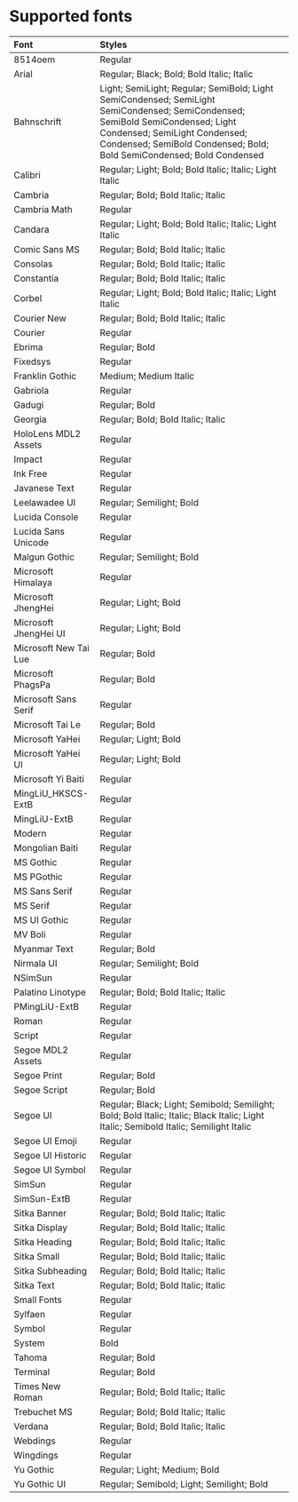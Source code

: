 # Supported fonts
| Font | Styles |
| :--- | :--- |
|8514oem|Regular|
|Arial|Regular; Black; Bold; Bold Italic; Italic|
|Bahnschrift|Light; SemiLight; Regular; SemiBold; Light SemiCondensed; SemiLight SemiCondensed; SemiCondensed; SemiBold SemiCondensed; Light Condensed; SemiLight Condensed; Condensed; SemiBold Condensed; Bold; Bold SemiCondensed; Bold Condensed|
|Calibri|Regular; Light; Bold; Bold Italic; Italic; Light Italic|
|Cambria|Regular; Bold; Bold Italic; Italic|
|Cambria Math|Regular|
|Candara|Regular; Light; Bold; Bold Italic; Italic; Light Italic|
|Comic Sans MS|Regular; Bold; Bold Italic; Italic|
|Consolas|Regular; Bold; Bold Italic; Italic|
|Constantia|Regular; Bold; Bold Italic; Italic|
|Corbel|Regular; Light; Bold; Bold Italic; Italic; Light Italic|
|Courier New|Regular; Bold; Bold Italic; Italic|
|Courier|Regular|
|Ebrima|Regular; Bold|
|Fixedsys|Regular|
|Franklin Gothic|Medium; Medium Italic|
|Gabriola|Regular|
|Gadugi|Regular; Bold|
|Georgia|Regular; Bold; Bold Italic; Italic|
|HoloLens MDL2 Assets|Regular|
|Impact|Regular| s
|Ink Free|Regular|
|Javanese Text|Regular|
|Leelawadee UI|Regular; Semilight; Bold|
|Lucida Console|Regular|
|Lucida Sans Unicode|Regular|
|Malgun Gothic|Regular; Semilight; Bold|
|Microsoft Himalaya|Regular|
|Microsoft JhengHei|Regular; Light; Bold|
|Microsoft JhengHei UI|Regular; Light; Bold|
|Microsoft New Tai Lue|Regular; Bold|
|Microsoft PhagsPa|Regular; Bold|
|Microsoft Sans Serif|Regular|
|Microsoft Tai Le|Regular; Bold|
|Microsoft YaHei|Regular; Light; Bold|
|Microsoft YaHei UI|Regular; Light; Bold|
|Microsoft Yi Baiti|Regular|
|MingLiU_HKSCS-ExtB|Regular|
|MingLiU-ExtB|Regular|
|Modern|Regular|
|Mongolian Baiti|Regular|
|MS Gothic|Regular|
|MS PGothic|Regular|
|MS Sans Serif|Regular|
|MS Serif|Regular|
|MS UI Gothic|Regular|
|MV Boli|Regular|
|Myanmar Text|Regular; Bold|
|Nirmala UI|Regular; Semilight; Bold|
|NSimSun|Regular|
|Palatino Linotype|Regular; Bold; Bold Italic; Italic|
|PMingLiU-ExtB|Regular|
|Roman|Regular|
|Script|Regular|
|Segoe MDL2 Assets|Regular|
|Segoe Print|Regular; Bold|
|Segoe Script|Regular; Bold|
|Segoe UI|Regular; Black; Light; Semibold; Semilight; Bold; Bold Italic; Italic; Black Italic; Light Italic; Semibold Italic; Semilight Italic|
|Segoe UI Emoji|Regular|
|Segoe UI Historic|Regular|
|Segoe UI Symbol|Regular|
|SimSun|Regular|
|SimSun-ExtB|Regular|
|Sitka Banner|Regular; Bold; Bold Italic; Italic| 
|Sitka Display|Regular; Bold; Bold Italic; Italic|
|Sitka Heading|Regular; Bold; Bold Italic; Italic|
|Sitka Small|Regular; Bold; Bold Italic; Italic|
|Sitka Subheading|Regular; Bold; Bold Italic; Italic|
|Sitka Text|Regular; Bold; Bold Italic; Italic|
|Small Fonts|Regular|
|Sylfaen|Regular|
|Symbol|Regular|
|System|Bold|
|Tahoma|Regular; Bold|
|Terminal|Regular; Bold|
|Times New Roman|Regular; Bold; Bold Italic; Italic|
|Trebuchet MS|Regular; Bold; Bold Italic; Italic|
|Verdana|Regular; Bold; Bold Italic; Italic|
|Webdings|Regular|
|Wingdings|Regular|
|Yu Gothic|Regular; Light; Medium; Bold|
|Yu Gothic UI|Regular; Semibold; Light; Semilight; Bold|
